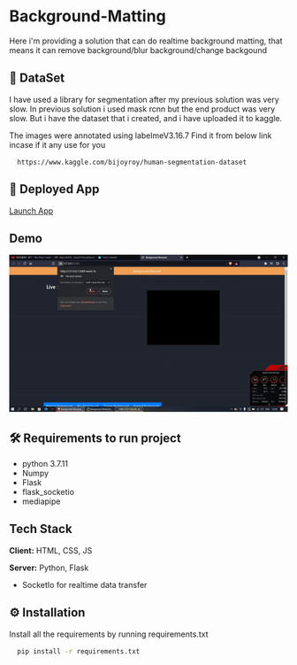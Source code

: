 # Background-Matting

Here i'm providing a solution that can do realtime background matting, that means
it can remove background/blur background/change backgound

## 📜 DataSet

I have used a library for segmentation after my previous solution was very slow.
In previous solution i used mask rcnn but the end product was very slow.
But i have the dataset that i created, and i have uploaded it to kaggle.

The images were annotated using labelmeV3.16.7
Find it from below link incase if it any use for you

```URL
  https://www.kaggle.com/bijoyroy/human-segmentation-dataset
```

## 🚀 Deployed App
[Launch App](background-matting1.herokuapp.com)

## Demo

![App Screenshot](/gif/systemdemo.gif)


  
## 🛠 Requirements to run project

- python 3.7.11
- Numpy
- Flask
- flask_socketio
- mediapipe

  
## Tech Stack

**Client:** HTML, CSS, JS

**Server:** Python, Flask

- SocketIo for realtime data transfer
  
## ⚙ Installation

Install all the requirements by running requirements.txt

```cmd
  pip install -r requirements.txt
```